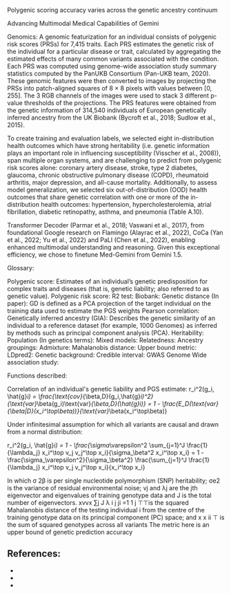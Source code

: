 Polygenic scoring accuracy varies across the genetic ancestry continuum






Advancing Multimodal Medical Capabilities of Gemini

Genomics: A genomic featurization for an individual consists of polygenic risk scores (PRSs) for 7,415 traits. Each PRS estimates the genetic risk of the individual for a particular disease or trait, calculated by aggregating the estimated effects of many common variants associated with the condition. Each PRS was computed using genome-wide association study summary statistics computed by the PanUKB Consortium (Pan-UKB team, 2020). These genomic features were then converted to images by projecting the PRSs into patch-aligned squares of 8 × 8 pixels with values between [0, 255]. The 3 RGB channels of the images were used to stack 3 different p-value thresholds of the projections. The PRS features were obtained from the genetic information of 314,540 individuals of European genetically inferred ancestry from the UK Biobank (Bycroft et al., 2018; Sudlow et al., 2015).

To create training and evaluation labels, we selected eight in-distribution health outcomes which have strong heritability (i.e. genetic information plays an important role in influencing susceptibility (Visscher et al., 2008)), span multiple organ systems, and are challenging to predict from polygenic risk scores alone: coronary artery disease, stroke, type 2 diabetes, glaucoma, chronic obstructive pulmonary disease (COPD), rheumatoid arthritis, major depression, and all-cause mortality. Additionally, to assess model generalization, we selected six out-of-distribution (OOD) health outcomes that share genetic correlation with one or more of the in-distribution health outcomes: hypertension, hypercholesterolemia, atrial fibrillation, diabetic retinopathy, asthma, and pneumonia (Table A.10).

Transformer Decoder (Parmar et al., 2018; Vaswani et al., 2017), from foundational Google research on Flamingo (Alayrac et al., 2022), CoCa (Yan et al., 2022; Yu et al., 2022) and PaLI (Chen et al., 2022), enabling enhanced multimodal understanding and reasoning. Given this exceptional efficiency, we chose to finetune Med-Gemini from Gemini 1.5.


Glossary:

Polygenic score: Estimates of an individual’s genetic predisposition for complex traits and diseases (that is, genetic liability; also referred to as genetic value).
Polygenic risk score:
R2 test:
Biobank:
Genetic distance (In paper): GD is defined as a PCA projection of the target individual on the training data used to estimate the PGS weights
Pearson correlation:
Genetically inferred ancestry (GIA): Describes the genetic similarity of an individual to a reference dataset (for example, 1000 Genomes) as inferred by methods such as principal component analysis (PCA).
Heritability:
Population (In genetics terms):
Mixed models: 
Relatedness:
Ancestry groupings: 
Admixture: 
Mahalanobis distance: 
Upper bound metric: 
LDpred2: 
Genetic background:
Credible interval:
GWAS Genome Wide association study: 




Functions described: 

Correlation of an individual's genetic liability and PGS estimate:
r_i^2(g_i, \hat{g}_i) = \frac{\text{cov}_{\beta,D}(g_i,\hat{g}_i)^2}{\text{var}_\beta(g_i)\text{var}_{\beta,D}(\hat{g}_i)} = 1 - \frac{E_D(\text{var}_{\beta|D}(x_i^\top\beta))}{\text{var}_\beta(x_i^\top\beta)}

Under infinitesimal assumption for which all variants are causal and drawn from a normal distribution:

r_i^2(g_i, \hat{g}_i) = 1 - \frac{\sigma_\varepsilon^2 \sum_{j=1}^J \frac{1}{\lambda_j} x_i^\top v_j v_j^\top x_i}{\sigma_\beta^2 x_i^\top x_i} = 1 - \frac{\sigma_\varepsilon^2}{\sigma_\beta^2} \frac{\sum_{j=1}^J \frac{1}{\lambda_j} x_i^\top v_j v_j^\top x_i}{x_i^\top x_i}

In which σ 2β is per single nucleotide polymorphism (SNP) heritability; σe2 is the variance of residual environmental noise; vj and λj are the jth eigenvector and eigenvalues of training genotype data and J is the total number of eigenvectors. xvvx ∑j J λ i j ji =1 1 j ⊤⊤is the squared Mahalanobis distance of the testing individual i from the centre of the training genotype data on its principal component (PC) space; and x x ii ⊤ is the sum of squared genotypes across all variants
The metric here is an upper bound of genetic prediction accuracy

References:
-
-
-
-

